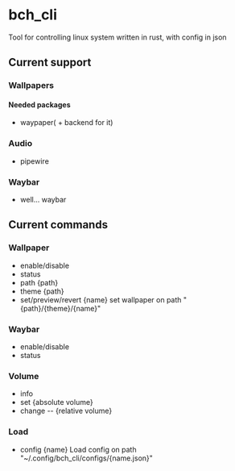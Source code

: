 # bch_cli

Tool for controlling linux system written in rust, with config in json

## Current support

### Wallpapers
#### Needed packages
- waypaper( + backend for it)
### Audio
- pipewire
### Waybar
- well... waybar

## Current commands
### Wallpaper
- enable/disable
- status
- path {path}
- theme {path}
- set/preview/revert {name}     set wallpaper on path "{path}/{theme}/{name}"
### Waybar
- enable/disable
- status
### Volume
- info
- set {absolute volume}
- change -- {relative volume}
### Load
- config {name}                 Load config on path "~/.config/bch_cli/configs/{name.json}"
